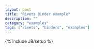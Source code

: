 ```yaml
---
layout: post
title: "Rivets Binder example"
description: ""
category: "examples" 
tags: ["rivets", "binders", "examples"]
---
```

{% include JB/setup %}
